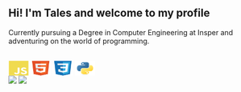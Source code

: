## Hi! I'm Tales and welcome to my profile
Currently pursuing a Degree in Computer Engineering at Insper and adventuring on the world of programming.
<div style="display: inline_block" ><br>
    <img align="center" alt="tales-Js" height="30" width="40" src="https://raw.githubusercontent.com/devicons/devicon/master/icons/javascript/javascript-plain.svg">
    <img align="center" alt="tales-HTML" height="30" width="40" src="https://raw.githubusercontent.com/devicons/devicon/master/icons/html5/html5-original.svg">
    <img align="center" alt="Tales-CSS" height="30" width="40" src="https://raw.githubusercontent.com/devicons/devicon/master/icons/css3/css3-original.svg">
    <img align="center" alt="Tales-Python" height="30" width="40" src="https://raw.githubusercontent.com/devicons/devicon/master/icons/python/python-original.svg">
</div>

<div style="display: inline_block">
    <img heigth = '180em'  src = "https://github-readme-stats.vercel.app/api?username=talesitf&theme=noctis_minimus&show_icons=true&include_all_commits=true&count_private=true"/>
    <img height="180em"  src="https://github-readme-stats.vercel.app/api/top-langs/?username=talesitf&layout=compact&langs_count=7&theme=noctis_minimus"/>
</div>
